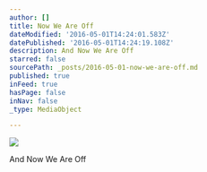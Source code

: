 ```yaml
---
author: []
title: Now We Are Off
dateModified: '2016-05-01T14:24:01.583Z'
datePublished: '2016-05-01T14:24:19.108Z'
description: And Now We Are Off
starred: false
sourcePath: _posts/2016-05-01-now-we-are-off.md
published: true
inFeed: true
hasPage: false
inNav: false
_type: MediaObject

---
```

![](https://the-grid-user-content.s3-us-west-2.amazonaws.com/be1acf42-2263-4709-af86-a08fb7f65656.jpg)

And Now We Are Off